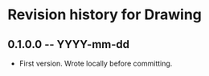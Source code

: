# Revision history for Drawing

## 0.1.0.0 -- YYYY-mm-dd

* First version. Wrote locally before committing.